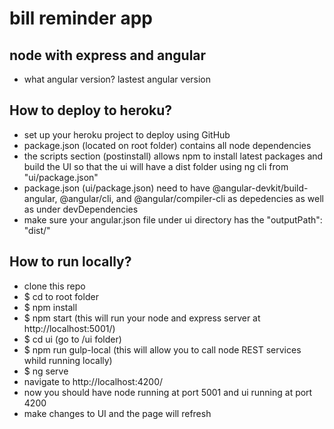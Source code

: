 # bill reminder app
## node with express and angular
- what angular version? lastest angular version
## How to deploy to heroku?
- set up your heroku project to deploy using GitHub
- package.json (located on root folder) contains all node dependencies
- the scripts section (postinstall) allows npm to install latest packages and build the UI so that the ui will have a dist folder using ng cli from "ui/package.json"
- package.json (ui/package.json) need to have @angular-devkit/build-angular, @angular/cli, and @angular/compiler-cli as depedencies as well as under devDependencies
- make sure your angular.json file under ui directory has the "outputPath": "dist/"
## How to run locally?
- clone this repo
- $ cd to root folder
- $ npm install
- $ npm start (this will run your node and express server at http://localhost:5001/)
- $ cd ui (go to /ui folder)
- $ npm run gulp-local (this will allow you to call node REST services whild running locally)
- $ ng serve
- navigate to http://localhost:4200/ 
- now you should have node running at port 5001 and ui running at port 4200
- make changes to UI and the page will refresh
